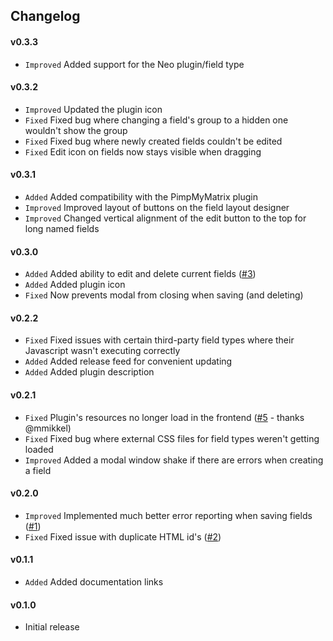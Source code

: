 ## Changelog

#### v0.3.3
- `Improved` Added support for the Neo plugin/field type

#### v0.3.2
- `Improved` Updated the plugin icon
- `Fixed` Fixed bug where changing a field's group to a hidden one wouldn't show the group
- `Fixed` Fixed bug where newly created fields couldn't be edited
- `Fixed` Edit icon on fields now stays visible when dragging

#### v0.3.1
- `Added` Added compatibility with the PimpMyMatrix plugin
- `Improved` Improved layout of buttons on the field layout designer
- `Improved` Changed vertical alignment of the edit button to the top for long named fields

#### v0.3.0
- `Added` Added ability to edit and delete current fields ([\#3](https://github.com/benjamminf/craft-quick-field/issues/3))
- `Added` Added plugin icon
- `Fixed` Now prevents modal from closing when saving (and deleting)

#### v0.2.2
- `Fixed` Fixed issues with certain third-party field types where their Javascript wasn't executing correctly
- `Added` Added release feed for convenient updating
- `Added` Added plugin description

#### v0.2.1
- `Fixed` Plugin's resources no longer load in the frontend ([\#5](https://github.com/benjamminf/craft-quick-field/pull/5) - thanks @mmikkel)
- `Fixed` Fixed bug where external CSS files for field types weren't getting loaded
- `Improved` Added a modal window shake if there are errors when creating a field

#### v0.2.0
- `Improved` Implemented much better error reporting when saving fields ([\#1](https://github.com/benjamminf/craft-quick-field/issues/1))
- `Fixed` Fixed issue with duplicate HTML id's ([\#2](https://github.com/benjamminf/craft-quick-field/issues/2))

#### v0.1.1
- `Added` Added documentation links

#### v0.1.0
- Initial release
